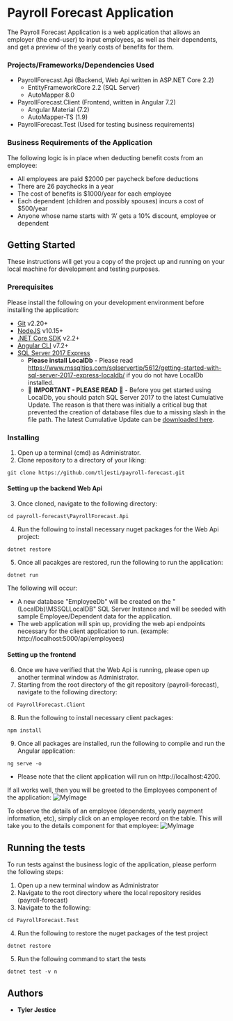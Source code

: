 # Payroll Forecast Application

The Payroll Forecast Application is a web application that allows an employer (the end-user) to input employees, as well as their dependents, and get a preview of the yearly costs of benefits for them.

### Projects/Frameworks/Dependencies Used
* PayrollForecast.Api (Backend, Web Api written in ASP.NET Core 2.2)
  * EntityFrameworkCore 2.2 (SQL Server)
  * AutoMapper 8.0
* PayrollForecast.Client (Frontend, written in Angular 7.2)
  * Angular Material (7.2)
  * AutoMapper-TS (1.9)
* PayrollForecast.Test (Used for testing business requirements)

### Business Requirements of the Application
The following logic is in place when deducting benefit costs from an employee:
* All employees are paid $2000 per paycheck before deductions
* There are 26 paychecks in a year
* The cost of benefits is $1000/year for each employee
* Each dependent (children and possibly spouses) incurs a cost of $500/year
* Anyone whose name starts with ‘A’ gets a 10% discount, employee or dependent

## Getting Started

These instructions will get you a copy of the project up and running on your local machine for development and testing purposes. 

### Prerequisites

Please install the following on your development environment before installing the application:
* [Git](https://git-scm.com/downloads) v2.20+
* [NodeJS](https://nodejs.org/en/download/) v10.15+
* [.NET Core SDK](https://dotnet.microsoft.com/download) v2.2+
* [Angular CLI](https://cli.angular.io/) v7.2+
* [SQL Server 2017 Express](https://www.microsoft.com/en-us/sql-server/sql-server-editions-express) 
  * **Please install LocalDb** - Please read https://www.mssqltips.com/sqlservertip/5612/getting-started-with-sql-server-2017-express-localdb/ if you do not have LocalDb installed.
  * :bell: **IMPORTANT - PLEASE READ** :bell: - Before you get started using LocalDb, you should patch SQL Server 2017 to the latest Cumulative Update. The reason is that there was initially a critical bug that prevented the creation of database files due to a missing slash in the file path.  The latest Cumulative Update can be [downloaded here](https://www.microsoft.com/en-us/download/details.aspx?id=56128).

### Installing

1. Open up a terminal (cmd) as Administrator.
2. Clone repository to a directory of your liking:
```
git clone https://github.com/tljesti/payroll-forecast.git
```
#### Setting up the backend Web Api
3. Once cloned, navigate to the following directory:
```
cd payroll-forecast\PayrollForecast.Api
```
4. Run the following to install necessary nuget packages for the Web Api project:
```
dotnet restore
```
5. Once all pacakges are restored, run the following to run the application:
```
dotnet run
```
The following will occur:
* A new database "EmployeeDb" will be created on the "(LocalDb)\MSSQLLocalDB" SQL Server Instance and will be seeded with sample Employee/Dependent data for the application.
* The web application will spin up, providing the web api endpoints necessary for the client application to run.  (example: http://localhost:5000/api/employees)
#### Setting up the frontend
6. Once we have verified that the Web Api is running, please open up another terminal window as Administrator.
7. Starting from the root directory of the git repository (payroll-forecast), navigate to the following directory:
```
cd PayrollForecast.Client
```
8. Run the following to install necessary client packages:
```
npm install
```
9. Once all packages are installed, run the following to compile and run the Angular application:
```
ng serve -o
```
* Please note that the client application will run on http://localhost:4200.

If all works well, then you will be greeted to the Employees component of the application:
![MyImage](https://i.imgur.com/nn8aHAb.png)

To observe the details of an employee (dependents, yearly payment information, etc), simply click on an employee record on the table.  This will take you to the details component for that employee:
![MyImage](https://i.imgur.com/dQGdrz5.png)

## Running the tests

To run tests against the business logic of the application, please perform the following steps:
1. Open up a new terminal window as Administrator
2. Navigate to the root directory where the local repository resides (payroll-forecast)
3. Navigate to the following:
```
cd PayrollForecast.Test
```
4. Run the following to restore the nuget packages of the test project
```
dotnet restore
```
5. Run the following command to start the tests
```
dotnet test -v n
```

## Authors

* **Tyler Jestice** 
